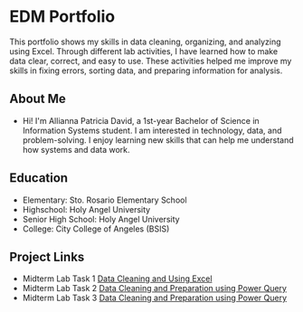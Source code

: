 # EDM Portfolio
This portfolio shows my skills in data cleaning, organizing, and analyzing using Excel. Through different lab activities, I have learned how to make data clear, correct, and easy to use. These activities helped me improve my skills in fixing errors, sorting data, and preparing information for analysis.
## About Me 
- Hi! I'm Allianna Patricia David, a 1st-year Bachelor of Science in Information Systems student. I am interested in technology, data, and problem-solving. I enjoy learning new skills that can help me understand how systems and data work.
## Education
- Elementary: Sto. Rosario Elementary School 
- Highschool: Holy Angel University 
- Senior High School: Holy Angel University 
- College: City College of Angeles (BSIS)

## Project Links 
- Midterm Lab Task 1 [Data Cleaning and Using Excel](Midterm%20Lab%20Task%201/README.md)
- Midterm Lab Task 2 [Data Cleaning and Preparation using Power Query](Midterm%20Lab%20Task%202/README.md)
- Midterm Lab Task 3 [Data Cleaning and Preparation using Power Query](Midterm%20Lab%20Task%203/README.md)
